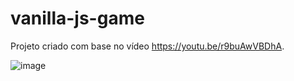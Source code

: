 # vanilla-js-game
Projeto criado com base no vídeo https://youtu.be/r9buAwVBDhA.

![image](https://github.com/skti-dev/vanilla-js-game/assets/38216218/9da1da16-45fc-4995-99c9-7dfde2cc8cad)

